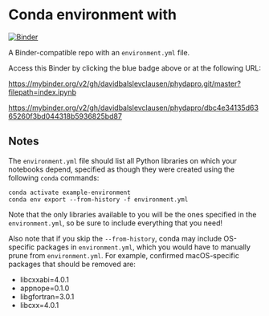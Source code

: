 # Conda environment with 

[![Binder](https://mybinder.org/badge_logo.svg)](https://mybinder.org/v2/gh/davidbalslevclausen/phydapro.git/master?filepath=index.ipynb)

A Binder-compatible repo with an `environment.yml` file.

Access this Binder by clicking the blue badge above or at the following URL:

https://mybinder.org/v2/gh/davidbalslevclausen/phydapro.git/master?filepath=index.ipynb



https://mybinder.org/v2/gh/davidbalslevclausen/phydapro/dbc4e34135d6365260f3bd044318b5936825bd87



## Notes
The `environment.yml` file should list all Python libraries on which your notebooks
depend, specified as though they were created using the following `conda` commands:

```
conda activate example-environment
conda env export --from-history -f environment.yml
```

Note that the only libraries available to you will be the ones specified in
the `environment.yml`, so be sure to include everything that you need! 

Also note that if you skip the `--from-history`, conda may include OS-specific
packages in `environment.yml`, which you would have to manually prune from
`environment.yml`.  For example, confirmed macOS-specific packages that should
be removed are:

* libcxxabi=4.0.1
* appnope=0.1.0
* libgfortran=3.0.1
* libcxx=4.0.1
